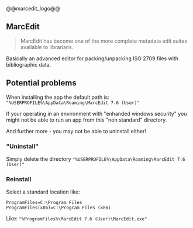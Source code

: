 @@marcedit_logo@@
## MarcEdit

> MarcEdit has become one of the more complete metadata edit suites available to librarians.

Basically an advanced editor for packing/unpacking ISO 2709 files with bibliographic data.

## Potential problems

When installing the app the default path is: `"%USERPROFILE%\AppData\Roaming\MarcEdit 7.6 (User)"`

If your operating in an environment with "enhanded windows security" you might not be able to run an app from this "non standard" directory.

And further more - you may not be able to uninstall either!

### "Uninstall"

Simply delete the directory `"%USERPROFILE%\AppData\Roaming\MarcEdit 7.6 (User)"`

### Reinstall

Select a standard location like: 
```console
ProgramFiles=C:\Program Files
ProgramFiles(x86)=C:\Program Files (x86)
```
Like:
`"%ProgramFiles%\MarcEdit 7.6 (User)\MarcEdit.exe"`
